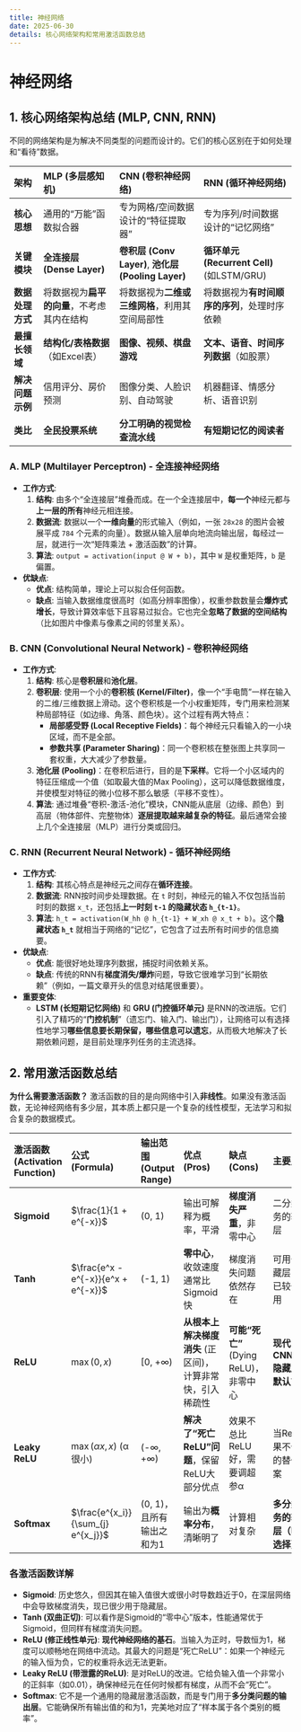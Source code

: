 ```yaml
---
title: 神经网络
date: 2025-06-30
details: 核心网络架构和常用激活函数总结
---
```

# 神经网络

## 1. 核心网络架构总结 (MLP, CNN, RNN)

不同的网络架构是为解决不同类型的问题而设计的。它们的核心区别在于如何处理和“看待”数据。

| 架构 | **MLP (多层感知机)** | **CNN (卷积神经网络)** | **RNN (循环神经网络)** |
| :--- | :--- | :--- | :--- |
| **核心思想** | 通用的“万能”函数拟合器 | 专为网格/空间数据设计的“特征提取器” | 专为序列/时间数据设计的“记忆网络” |
| **关键模块** | **全连接层 (Dense Layer)** | **卷积层 (Conv Layer)**, **池化层 (Pooling Layer)** | **循环单元 (Recurrent Cell)** (如LSTM/GRU) |
| **数据处理方式** | 将数据视为**扁平的向量**，不考虑其内在结构 | 将数据视为**二维或三维网格**，利用其空间局部性 | 将数据视为**有时间顺序的序列**，处理时序依赖 |
| **最擅长领域** | **结构化/表格数据**（如Excel表） | **图像、视频、棋盘游戏** | **文本、语音、时间序列数据**（如股票） |
| **解决问题示例** | 信用评分、房价预测 | 图像分类、人脸识别、自动驾驶 | 机器翻译、情感分析、语音识别 |
| **类比** | **全民投票系统** | **分工明确的视觉检查流水线** | **有短期记忆的阅读者** |

### A. MLP (Multilayer Perceptron) - 全连接神经网络

* **工作方式**:
    1.  **结构**: 由多个“全连接层”堆叠而成。在一个全连接层中，**每一个**神经元都与**上一层的所有**神经元相连接。
    2.  **数据流**: 数据以一个**一维向量**的形式输入（例如，一张 `28x28` 的图片会被展平成 `784` 个元素的向量）。数据从输入层单向地流向输出层，每经过一层，就进行一次“矩阵乘法 + 激活函数”的计算。
    3.  **算法**: `output = activation(input @ W + b)`，其中 `W` 是权重矩阵，`b` 是偏置。
* **优缺点**:
    * **优点**: 结构简单，理论上可以拟合任何函数。
    * **缺点**: 当输入数据维度很高时（如高分辨率图像），权重参数数量会**爆炸式增长**，导致计算效率低下且容易过拟合。它也完全**忽略了数据的空间结构**（比如图片中像素与像素之间的邻里关系）。

### B. CNN (Convolutional Neural Network) - 卷积神经网络

* **工作方式**:
    1.  **结构**: 核心是**卷积层**和**池化层**。
    2.  **卷积层**: 使用一个小的**卷积核 (Kernel/Filter)**，像一个“手电筒”一样在输入的二维/三维数据上滑动。这个卷积核是一个小权重矩阵，专门用来检测某种局部特征（如边缘、角落、颜色块）。这个过程有两大特点：
        * **局部感受野 (Local Receptive Fields)**：每个神经元只看输入的一小块区域，而不是全部。
        * **参数共享 (Parameter Sharing)**：同一个卷积核在整张图上共享同一套权重，大大减少了参数量。
    3.  **池化层 (Pooling)**：在卷积后进行，目的是**下采样**。它将一个小区域内的特征压缩成一个值（如取最大值的Max Pooling），这可以降低数据维度，并使模型对特征的微小位移不那么敏感（平移不变性）。
    4.  **算法**: 通过堆叠“卷积-激活-池化”模块，CNN能从底层（边缘、颜色）到高层（物体部件、完整物体）**逐层提取越来越复杂的特征**。最后通常会接上几个全连接层（MLP）进行分类或回归。

### C. RNN (Recurrent Neural Network) - 循环神经网络

* **工作方式**:
    1.  **结构**: 其核心特点是神经元之间存在**循环连接**。
    2.  **数据流**: RNN按时间步处理数据。在 `t` 时刻，神经元的输入不仅包括当前时刻的数据 `x_t`，还包括**上一时刻 `t-1` 的隐藏状态 `h_{t-1}`**。
    3.  **算法**: `h_t = activation(W_hh @ h_{t-1} + W_xh @ x_t + b)`。这个**隐藏状态 `h_t`** 就相当于网络的“记忆”，它包含了过去所有时间步的信息摘要。
* **优缺点**:
    * **优点**: 能很好地处理序列数据，捕捉时间依赖关系。
    * **缺点**: 传统的RNN有**梯度消失/爆炸**问题，导致它很难学习到“长期依赖”（例如，一篇文章开头的信息对结尾很重要）。
* **重要变体**:
    * **LSTM (长短期记忆网络)** 和 **GRU (门控循环单元)** 是RNN的改进版。它们引入了精巧的“**门控机制**”（遗忘门、输入门、输出门），让网络可以有选择性地学习**哪些信息要长期保留，哪些信息可以遗忘**，从而极大地解决了长期依赖问题，是目前处理序列任务的主流选择。

## 2. 常用激活函数总结

**为什么需要激活函数？**
激活函数的目的是向网络中引入**非线性**。如果没有激活函数，无论神经网络有多少层，其本质上都只是一个复杂的线性模型，无法学习和拟合复杂的数据模式。

| 激活函数 (Activation Function) | 公式 (Formula) | 输出范围 (Output Range) | 优点 (Pros) | 缺点 (Cons) | 主要用途 |
| :--- | :--- | :--- | :--- | :--- | :--- |
| **Sigmoid** | $\frac{1}{1 + e^{-x}}$ | (0, 1) | 输出可解释为概率，平滑 | **梯度消失严重**，非零中心 | 二分类任务的输出层 |
| **Tanh** | $\frac{e^x - e^{-x}}{e^x + e^{-x}}$ | (-1, 1) | **零中心**，收敛速度通常比Sigmoid快 | 梯度消失问题依然存在 | 可用于隐藏层，但已较少使用 |
| **ReLU** | $\max(0, x)$ | [0, +∞) | **从根本上解决梯度消失** (正区间)，计算非常快，引入稀疏性 | **可能“死亡”** (Dying ReLU)，非零中心 | **现代CNN/MLP隐藏层的默认首选** |
| **Leaky ReLU** | $\max(\alpha x, x)$ (α很小) | (-∞, +∞) | **解决了“死亡ReLU”问题**，保留ReLU大部分优点 | 效果不总比ReLU好，需要调超参α | 当ReLU效果不佳时的替代方案 |
| **Softmax** | $\frac{e^{x_i}}{\sum_{j} e^{x_j}}$ | (0, 1)，且所有输出之和为1 | 输出为**概率分布**，清晰明了 | 计算相对复杂 | **多分类任务的输出层（唯一选择）** |

### 各激活函数详解

* **Sigmoid**: 历史悠久，但因其在输入值很大或很小时导数趋近于0，在深层网络中会导致梯度消失，现已很少用于隐藏层。
* **Tanh (双曲正切)**: 可以看作是Sigmoid的“零中心”版本，性能通常优于Sigmoid，但同样有梯度消失问题。
* **ReLU (修正线性单元)**: **现代神经网络的基石**。当输入为正时，导数恒为1，梯度可以顺畅地在网络中流动。其最大的问题是“死亡ReLU”：如果一个神经元的输入恒为负，它的权重将永远无法更新。
* **Leaky ReLU (带泄露的ReLU)**: 是对ReLU的改进。它给负输入值一个非常小的正斜率（如0.01），确保神经元在任何时候都有梯度，从而不会“死亡”。
* **Softmax**: 它不是一个通用的隐藏层激活函数，而是专门用于**多分类问题的输出层**。它能确保所有输出值的和为1，完美地对应了“样本属于各个类别的概率”。